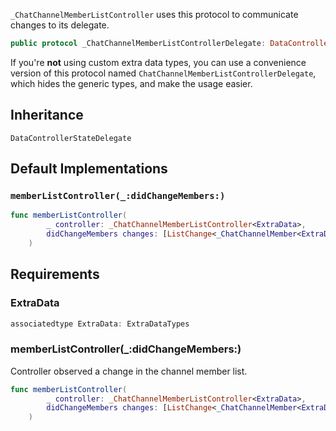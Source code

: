 
`_ChatChannelMemberListController` uses this protocol to communicate changes to its delegate.

``` swift
public protocol _ChatChannelMemberListControllerDelegate: DataControllerStateDelegate 
```

If you're **not** using custom extra data types, you can use a convenience version of this protocol
named `ChatChannelMemberListControllerDelegate`, which hides the generic types, and make the usage easier.

## Inheritance

`DataControllerStateDelegate`

## Default Implementations

### `memberListController(_:didChangeMembers:)`

``` swift
func memberListController(
        _ controller: _ChatChannelMemberListController<ExtraData>,
        didChangeMembers changes: [ListChange<_ChatChannelMember<ExtraData.User>>]
    ) 
```

## Requirements

### ExtraData

``` swift
associatedtype ExtraData: ExtraDataTypes
```

### memberListController(\_:​didChangeMembers:​)

Controller observed a change in the channel member list.

``` swift
func memberListController(
        _ controller: _ChatChannelMemberListController<ExtraData>,
        didChangeMembers changes: [ListChange<_ChatChannelMember<ExtraData.User>>]
    )
```
